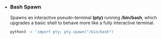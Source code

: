 - ### Bash Spawn <br/>
  Spawns an interactive pseudo-terminal **(pty)** running **/bin/bash**, which upgrades a basic shell to behave more like a fully interactive terminal. <br/>
  
  ```bash
  python3 -c 'import pty; pty.spawn("/bin/bash")
  ```
